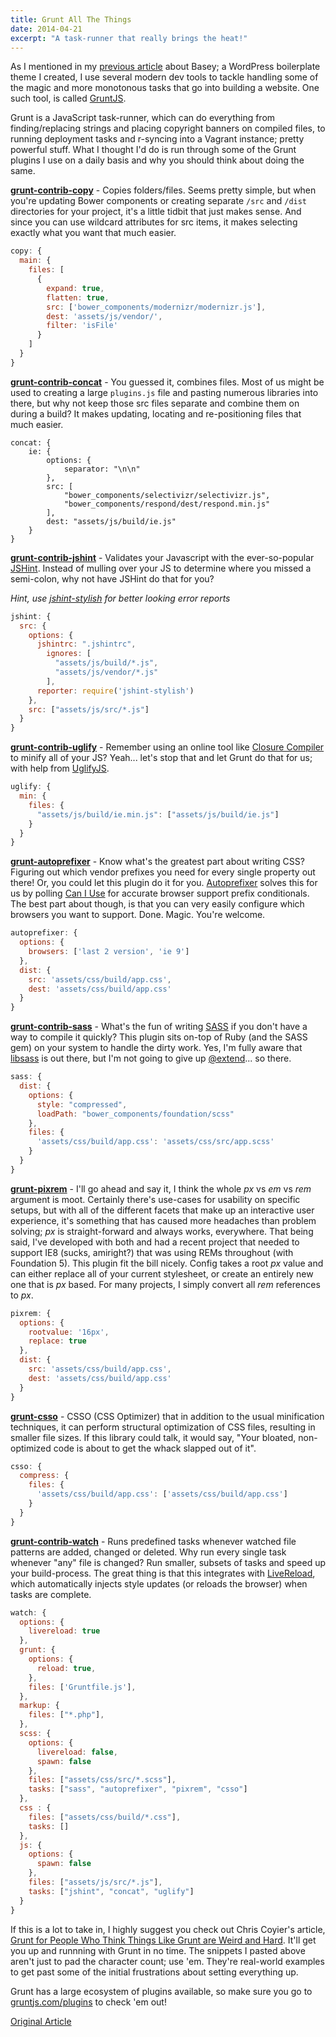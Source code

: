 ```yaml
---
title: Grunt All The Things
date: 2014-04-21
excerpt: "A task-runner that really brings the heat!"
---
```


As I mentioned in my [previous article](/articles/basey) about Basey; a WordPress boilerplate theme I created, I use several modern dev tools to tackle handling some of the magic and more monotonous tasks that go into building a website. One such tool, is called [GruntJS](http://gruntjs.com).

Grunt is a JavaScript task-runner, which can do everything from finding/replacing strings and placing copyright banners on compiled files, to running deployment tasks and r-syncing into a Vagrant instance; pretty powerful stuff. What I thought I'd do is run through some of the Grunt plugins I use on a daily basis and why you should think about doing the same.

**[grunt-contrib-copy](https://github.com/gruntjs/grunt-contrib-copy)** - Copies folders/files. Seems pretty simple, but when you're updating Bower components or creating separate `/src` and `/dist` directories for your project, it's a little tidbit that just makes sense. And since you can use wildcard attributes for src items, it makes selecting exactly what you want that much easier.

```js
copy: {
  main: {
    files: [
      {
        expand: true,
        flatten: true,
        src: ['bower_components/modernizr/modernizr.js'],
        dest: 'assets/js/vendor/',
        filter: 'isFile'
      }
    ]
  }
}
```

**[grunt-contrib-concat](https://github.com/gruntjs/grunt-contrib-concat)** - You guessed it, combines files. Most of us might be used to creating a large `plugins.js` file and pasting numerous libraries into there, but why not keep those src files separate and combine them on during a build? It makes updating, locating and re-positioning files that much easier.

    concat: {
        ie: {
            options: {
                separator: "\n\n"
            },
            src: [
                "bower_components/selectivizr/selectivizr.js",
                "bower_components/respond/dest/respond.min.js"
            ],
            dest: "assets/js/build/ie.js"
        }
    }

**[grunt-contrib-jshint](https://github.com/gruntjs/grunt-contrib-jshint)** - Validates your Javascript with the ever-so-popular [JSHint](http://www.jshint.com/). Instead of mulling over your JS to determine where you missed a semi-colon, why not have JSHint do that for you?

_Hint, use [jshint-stylish](https://github.com/sindresorhus/jshint-stylish) for better looking error reports_

```js
jshint: {
  src: {
    options: {
      jshintrc: ".jshintrc",
        ignores: [
          "assets/js/build/*.js",
          "assets/js/vendor/*.js"
        ],
      reporter: require('jshint-stylish')
    },
    src: ["assets/js/src/*.js"]
  }
}
```

**[grunt-contrib-uglify](https://github.com/gruntjs/grunt-contrib-uglify)** - Remember using an online tool like [Closure Compiler](http://closure-compiler.appspot.com/) to minify all of your JS? Yeah... let's stop that and let Grunt do that for us; with help from [UglifyJS](https://github.com/mishoo/UglifyJS).

```js
uglify: {
  min: {
    files: {
      "assets/js/build/ie.min.js": ["assets/js/build/ie.js"]
    }
  }
}
```

**[grunt-autoprefixer](https://github.com/nDmitry/grunt-autoprefixer)** - Know what's the greatest part about writing CSS? Figuring out which vendor prefixes you need for every single property out there! Or, you could let this plugin do it for you. [Autoprefixer](https://github.com/ai/autoprefixer) solves this for us by  polling [Can I Use](http://caniuse.com/) for accurate browser support prefix conditionals. The best part about though, is that you can very easily configure which browsers you want to support. Done. Magic. You're welcome.

```js
autoprefixer: {
  options: {
    browsers: ['last 2 version', 'ie 9']
  },
  dist: {
    src: 'assets/css/build/app.css',
    dest: 'assets/css/build/app.css'
  }
}
```

**[grunt-contrib-sass](https://github.com/gruntjs/grunt-contrib-sass)** - What's the fun of writing [SASS](http://sass-lang.com/) if you don't have a way to compile it quickly? This plugin sits on-top of Ruby (and the SASS gem) on your system to handle the dirty work. Yes, I'm fully aware that [libsass](https://github.com/hcatlin/libsass) is out there, but I'm not going to give up [@extend](http://sass-lang.com/documentation/file.SASS_REFERENCE.html#extend)... so there.

```js
sass: {
  dist: {
    options: {
      style: "compressed",
      loadPath: "bower_components/foundation/scss"
    },
    files: {
      'assets/css/build/app.css': 'assets/css/src/app.scss'
    }
  }
}
```

**[grunt-pixrem](https://github.com/robwierzbowski/grunt-pixrem)** - I'll go ahead and say it, I think the whole _px_ vs _em_ vs _rem_ argument is moot. Certainly there's use-cases for usability on specific setups, but with all of the different facets that make up an interactive user experience, it's something that has caused more headaches than problem solving; _px_ is straight-forward and always works, everywhere. That being said, I've developed with both and had a recent project that needed to support IE8 (sucks, amiright?) that was using REMs throughout (with Foundation 5). This plugin fit the bill nicely. Config takes a root _px_ value and can either replace all of your current stylesheet, or create an entirely new one that is _px_ based. For many projects, I simply convert all _rem_ references to _px_.

```js
pixrem: {
  options: {
    rootvalue: '16px',
    replace: true
  },
  dist: {
    src: 'assets/css/build/app.css',
    dest: 'assets/css/build/app.css'
  }
}
```

**[grunt-csso](https://github.com/t32k/grunt-csso)** - CSSO (CSS Optimizer) that in addition to the usual minification techniques, it can perform structural optimization of CSS files, resulting in smaller file sizes. If this library could talk, it would say, "Your bloated, non-optimized code is about to get the whack slapped out of it".

```js
csso: {
  compress: {
    files: {
      'assets/css/build/app.css': ['assets/css/build/app.css']
    }
  }
}
```

**[grunt-contrib-watch](https://github.com/gruntjs/grunt-contrib-watch)** - Runs predefined tasks whenever watched file patterns are added, changed or deleted. Why run every single task whenever "any" file is changed? Run smaller, subsets of tasks and speed up your build-process. The great thing is that this integrates with [LiveReload](http://livereload.com/), which automatically injects style updates (or reloads the browser) when tasks are complete.

```js
watch: {
  options: {
    livereload: true
  },
  grunt: {
    options: {
      reload: true,
    },
    files: ['Gruntfile.js'],
  },
  markup: {
    files: ["*.php"],
  },
  scss: {
    options: {
      livereload: false,
      spawn: false
    },
    files: ["assets/css/src/*.scss"],
    tasks: ["sass", "autoprefixer", "pixrem", "csso"]
  },
  css : {
    files: ["assets/css/build/*.css"],
    tasks: []
  },
  js: {
    options: {
      spawn: false
    },
    files: ["assets/js/src/*.js"],
    tasks: ["jshint", "concat", "uglify"]
  }
}
```

If this is a lot to take in, I highly suggest you check out Chris Coyier's article, [Grunt for People Who Think Things Like Grunt are Weird and Hard](http://24ways.org/2013/grunt-is-not-weird-and-hard/). It'll get you up and runnning with Grunt in no time. The snippets I pasted above aren't just to pad the character count; use 'em. They're real-world examples to get past some of the initial frustrations about setting everything up.

Grunt has a large ecosystem of plugins available, so make sure you go to [gruntjs.com/plugins](http://gruntjs.com/plugins) to check 'em out!

[Original Article](http://blog.blueion.com/2014/04/21/grunt-things/)
